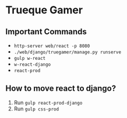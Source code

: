 # Trueque Gamer

## Important Commands
* `http-server web/react -p 8080`
* `./web/django/truegamer/manage.py runserve`
* `gulp w-react`
* `w-react-django`
* `react-prod`

## How to move react to django?
1. Run `gulp react-prod-django`
2. Run `gulp css-prod` 
